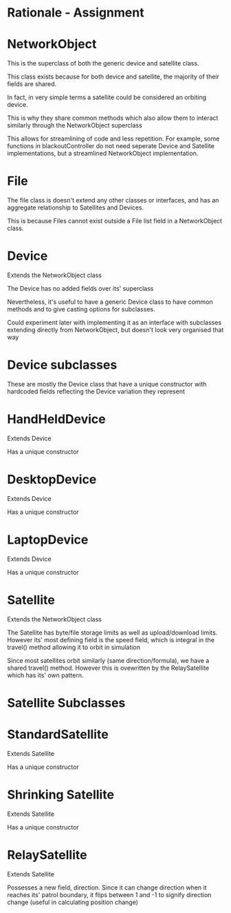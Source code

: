 # Rationale - Assignment

# NetworkObject
This is the superclass of both the generic device and satellite class.

This class exists because for both device and satellite, the majority of their fields are shared.

In fact, in very simple terms a satellite could be considered an orbiting device.

This is why they share common methods which also allow them to interact similarly through the NetworkObject superclass

This allows for streamlining of code and less repetition. For example, some functions in blackoutController do not need seperate Device and Satellite implementations, but a streamlined NetworkObject implementation.

# File
The file class is doesn't extend any other classes or interfaces, and has an aggregate relationship to Satellites and Devices.

This is because Files cannot exist outside a File list field in a NetworkObject class.

# Device
Extends the NetworkObject class

The Device has no added fields over its' superclass

Nevertheless, it's useful to have a generic Device class to have common methods and to give casting options for subclasses.

Could experiment later with implementing it as an interface with subclasses extending directly from NetworkObject, but doesn't look very organised that way

# Device subclasses
These are mostly the Device class that have a unique constructor with hardcoded fields reflecting the Device variation they represent

# HandHeldDevice
Extends Device

Has a unique constructor

# DesktopDevice
Extends Device

Has a unique constructor

# LaptopDevice
Extends Device

Has a unique constructor

# Satellite
Extends the NetworkObject class

The Satellite has byte/file storage limits as well as upload/download limits. However its' most defining field is the speed field, which is integral in the travel() method allowing it to orbit in simulation

Since most satellites orbit similarly (same direction/formula), we have a shared travel() method. However this is ovewritten by the RelaySatellite which has its' own pattern.

# Satellite Subclasses

# StandardSatellite
Extends Satellite

Has a unique constructor

# Shrinking Satellite
Extends Satellite

Has a unique constructor

# RelaySatellite
Extends Satellite

Possesses a new field, direction. Since it can change direction when it reaches its' patrol boundary, it flips between 1 and -1 to signify direction change (useful in calculating position change)
